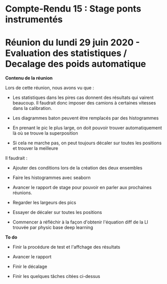 # **Compte-Rendu 15 : Stage ponts instrumentés**

# **Réunion du lundi 29 juin 2020 - Evaluation des statistiques / Decalage des poids automatique**


**Contenu de la réunion**

Lors de cette réunion, nous avons vu que :

- Les statistiques dans les pires cas donnent des résultats qui vairent beaucoup. Il faudrait donc imposer des camions à certaines vitesses dans la calibration.

- Les diagrammes baton peuvent être remplacés par des histogrammes

- En prenant le pic le plus large, on doit pouvoir trouver automatiquement là où se trouve la superposition

- Si cela ne marche pas, on peut toujours décaler sur toutes les positions et trouver la meilleure


Il faudrait :

- Ajouter des conditions lors de la création des deux ensembles

- Faire les histogrammes avec seaborn

- Avancer le rapport de stage pour pouvoir en parler aux prochaines réunions.

- Regarder les largeurs des pics

- Essayer de décaler sur toutes les positions

- Commencer à réfléchir à la façon d'obtenir l'équation diff de la LI trouvée par physic base deep learning



**To do**

- Finir la procédure de test et l'affchage des résultats

- Avancer le rapport

- Finir le décalage

- Finir les quelques tâches citées ci-dessus

